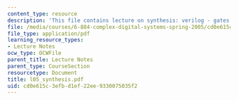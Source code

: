 ```yaml
---
content_type: resource
description: 'This file contains lecture on synthesis: verilog - gates.'
file: /media/courses/6-884-complex-digital-systems-spring-2005/cd0e615c3efbd1ef22ee9330075035f2_l05_synthesis.pdf
file_type: application/pdf
learning_resource_types:
- Lecture Notes
ocw_type: OCWFile
parent_title: Lecture Notes
parent_type: CourseSection
resourcetype: Document
title: l05_synthesis.pdf
uid: cd0e615c-3efb-d1ef-22ee-9330075035f2
---
```


